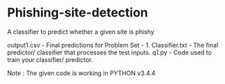 # Phishing-site-detection
A classifier to predict whether a given site is phishy

output1.csv - Final predictions for Problem Set - 1. Classifier.txt - The final predictor/ classifier that processes the test inputs. q1.py - Code used to train your classifier/ predictor.

Note : The given code is working in PYTHON v3.4.4
